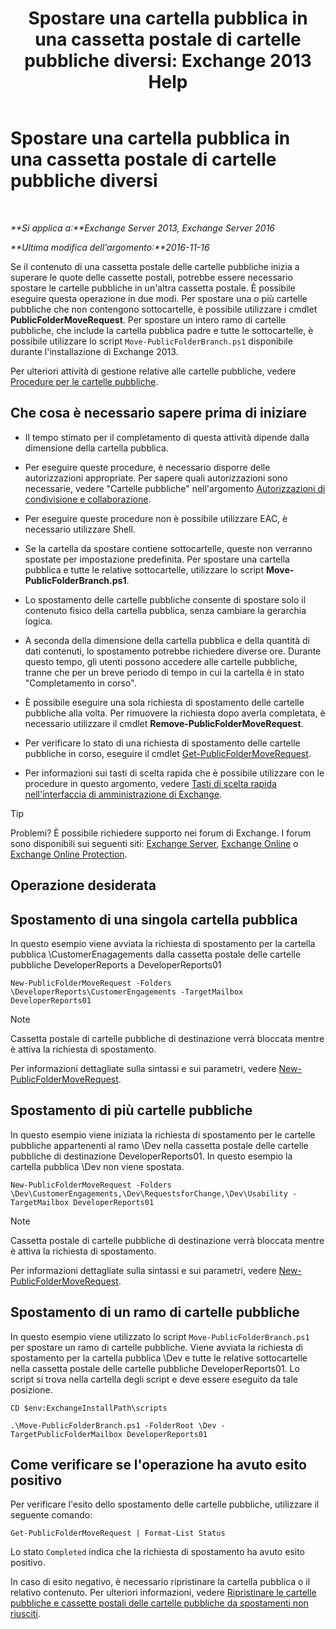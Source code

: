 ﻿---
title: 'Spostare una cartella pubblica in una cassetta postale di cartelle pubbliche diversi: Exchange 2013 Help'
TOCTitle: Spostare una cartella pubblica in una cassetta postale di cartelle pubbliche diversi
ms:assetid: b8744934-a3cb-443e-acce-a9a6ca5d88f6
ms:mtpsurl: https://technet.microsoft.com/it-it/library/JJ906435(v=EXCHG.150)
ms:contentKeyID: 51407402
ms.date: 05/22/2018
mtps_version: v=EXCHG.150
ms.translationtype: MT
---

# Spostare una cartella pubblica in una cassetta postale di cartelle pubbliche diversi

 

_**Si applica a:**Exchange Server 2013, Exchange Server 2016_

_**Ultima modifica dell'argomento:**2016-11-16_

Se il contenuto di una cassetta postale delle cartelle pubbliche inizia a superare le quote delle cassette postali, potrebbe essere necessario spostare le cartelle pubbliche in un'altra cassetta postale. È possibile eseguire questa operazione in due modi. Per spostare una o più cartelle pubbliche che non contengono sottocartelle, è possibile utilizzare i cmdlet **PublicFolderMoveRequest**. Per spostare un intero ramo di cartelle pubbliche, che include la cartella pubblica padre e tutte le sottocartelle, è possibile utilizzare lo script `Move-PublicFolderBranch.ps1` disponibile durante l'installazione di Exchange 2013.

Per ulteriori attività di gestione relative alle cartelle pubbliche, vedere [Procedure per le cartelle pubbliche](public-folder-procedures-exchange-2013-help.md).

## Che cosa è necessario sapere prima di iniziare

  - Il tempo stimato per il completamento di questa attività dipende dalla dimensione della cartella pubblica.

  - Per eseguire queste procedure, è necessario disporre delle autorizzazioni appropriate. Per sapere quali autorizzazioni sono necessarie, vedere "Cartelle pubbliche" nell'argomento [Autorizzazioni di condivisione e collaborazione](sharing-and-collaboration-permissions-exchange-2013-help.md).

  - Per eseguire queste procedure non è possibile utilizzare EAC, è necessario utilizzare Shell.

  - Se la cartella da spostare contiene sottocartelle, queste non verranno spostate per impostazione predefinita. Per spostare una cartella pubblica e tutte le relative sottocartelle, utilizzare lo script **Move-PublicFolderBranch.ps1**.

  - Lo spostamento delle cartelle pubbliche consente di spostare solo il contenuto fisico della cartella pubblica, senza cambiare la gerarchia logica.

  - A seconda della dimensione della cartella pubblica e della quantità di dati contenuti, lo spostamento potrebbe richiedere diverse ore. Durante questo tempo, gli utenti possono accedere alle cartelle pubbliche, tranne che per un breve periodo di tempo in cui la cartella è in stato "Completamento in corso".

  - È possibile eseguire una sola richiesta di spostamento delle cartelle pubbliche alla volta. Per rimuovere la richiesta dopo averla completata, è necessario utilizzare il cmdlet **Remove-PublicFolderMoveRequest**.

  - Per verificare lo stato di una richiesta di spostamento delle cartelle pubbliche in corso, eseguire il cmdlet [Get-PublicFolderMoveRequest](https://technet.microsoft.com/it-it/library/jj878076\(v=exchg.150\)).

  - Per informazioni sui tasti di scelta rapida che è possibile utilizzare con le procedure in questo argomento, vedere [Tasti di scelta rapida nell'interfaccia di amministrazione di Exchange](keyboard-shortcuts-in-the-exchange-admin-center-exchange-online-protection-help.md).


> [!TIP]
> Problemi? È possibile richiedere supporto nei forum di Exchange. I forum sono disponibili sui seguenti siti: <A href="https://go.microsoft.com/fwlink/p/?linkid=60612">Exchange Server</A>, <A href="https://go.microsoft.com/fwlink/p/?linkid=267542">Exchange Online</A> o <A href="https://go.microsoft.com/fwlink/p/?linkid=285351">Exchange Online Protection</A>.



## Operazione desiderata

## Spostamento di una singola cartella pubblica

In questo esempio viene avviata la richiesta di spostamento per la cartella pubblica \\CustomerEnagagements dalla cassetta postale delle cartelle pubbliche DeveloperReports a DeveloperReports01

    New-PublicFolderMoveRequest -Folders \DeveloperReports\CustomerEngagements -TargetMailbox DeveloperReports01


> [!NOTE]
> Cassetta postale di cartelle pubbliche di destinazione verrà bloccata mentre è attiva la richiesta di spostamento.



Per informazioni dettagliate sulla sintassi e sui parametri, vedere [New-PublicFolderMoveRequest](https://technet.microsoft.com/it-it/library/jj878081\(v=exchg.150\)).

## Spostamento di più cartelle pubbliche

In questo esempio viene iniziata la richiesta di spostamento per le cartelle pubbliche appartenenti al ramo \\Dev nella cassetta postale delle cartelle pubbliche di destinazione DeveloperReports01. In questo esempio la cartella pubblica \\Dev non viene spostata.

    New-PublicFolderMoveRequest -Folders \Dev\CustomerEngagements,\Dev\RequestsforChange,\Dev\Usability -TargetMailbox DeveloperReports01


> [!NOTE]
> Cassetta postale di cartelle pubbliche di destinazione verrà bloccata mentre è attiva la richiesta di spostamento.



Per informazioni dettagliate sulla sintassi e sui parametri, vedere [New-PublicFolderMoveRequest](https://technet.microsoft.com/it-it/library/jj878081\(v=exchg.150\)).

## Spostamento di un ramo di cartelle pubbliche

In questo esempio viene utilizzato lo script `Move-PublicFolderBranch.ps1` per spostare un ramo di cartelle pubbliche. Viene avviata la richiesta di spostamento per la cartella pubblica \\Dev e tutte le relative sottocartelle nella cassetta postale delle cartelle pubbliche DeveloperReports01. Lo script si trova nella cartella degli script e deve essere eseguito da tale posizione.

    CD $env:ExchangeInstallPath\scripts
    
    .\Move-PublicFolderBranch.ps1 -FolderRoot \Dev -TargetPublicFolderMailbox DeveloperReports01

## Come verificare se l'operazione ha avuto esito positivo

Per verificare l'esito dello spostamento delle cartelle pubbliche, utilizzare il seguente comando:

    Get-PublicFolderMoveRequest | Format-List Status

Lo stato `Completed` indica che la richiesta di spostamento ha avuto esito positivo.

In caso di esito negativo, è necessario ripristinare la cartella pubblica o il relativo contenuto. Per ulteriori informazioni, vedere [Ripristinare le cartelle pubbliche e cassette postali delle cartelle pubbliche da spostamenti non riusciti](restore-public-folders-and-public-folder-mailboxes-from-failed-moves-exchange-2013-help.md).


